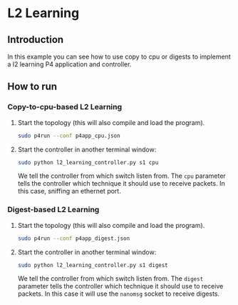 # L2 Learning

## Introduction

In this example you can see how to use copy to cpu or digests to implement
a l2 learning P4 application and controller.

## How to run

### Copy-to-cpu-based L2 Learning

1. Start the topology (this will also compile and load the program).

   ```bash
   sudo p4run --conf p4app_cpu.json
   ```

2. Start the controller in another terminal window:

   ```bash
   sudo python l2_learning_controller.py s1 cpu
   ```

   We tell the controller from which switch listen from. The `cpu` parameter tells the controller which technique it should
   use to receive packets. In this case, sniffing an ethernet port.

### Digest-based L2 Learning

1. Start the topology (this will also compile and load the program).

   ```bash
   sudo p4run --conf p4app_digest.json
   ```

2. Start the controller in another terminal window:

   ```bash
   sudo python l2_learning_controller.py s1 digest
   ```

   We tell the controller from which switch listen from. The `digest` parameter tells the controller which technique it should
   use to receive packets. In this case it will use the `nanomsg` socket to receive digests.